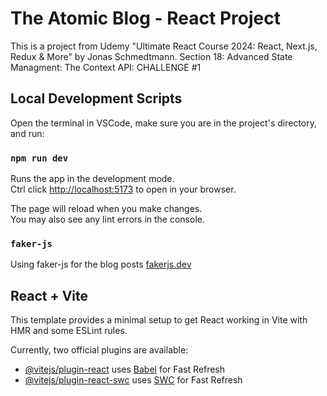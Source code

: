 # The Atomic Blog - React Project

This is a project from Udemy "Ultimate React Course 2024: React, Next.js, Redux & More" by Jonas Schmedtmann.
Section 18: Advanced State Managment: The Context API: CHALLENGE #1

## Local Development Scripts

Open the terminal in VSCode, make sure you are in the project's directory, and run:

### `npm run dev`

Runs the app in the development mode.\
Ctrl click [http://localhost:5173](http://localhost:5173) to open in your browser.

The page will reload when you make changes.\
You may also see any lint errors in the console.

### `faker-js`

Using faker-js for the blog posts [fakerjs.dev](https://fakerjs.dev/)

## React + Vite

This template provides a minimal setup to get React working in Vite with HMR and some ESLint rules.

Currently, two official plugins are available:

- [@vitejs/plugin-react](https://github.com/vitejs/vite-plugin-react/blob/main/packages/plugin-react/README.md) uses [Babel](https://babeljs.io/) for Fast Refresh
- [@vitejs/plugin-react-swc](https://github.com/vitejs/vite-plugin-react-swc) uses [SWC](https://swc.rs/) for Fast Refresh
